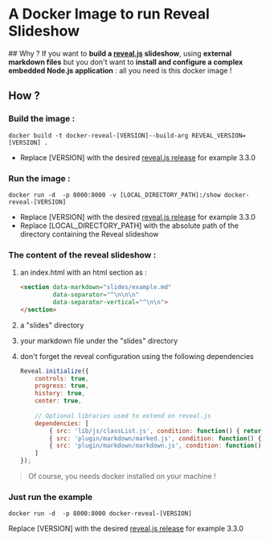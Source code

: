 A Docker Image to run Reveal Slideshow
===========================================

## Why ?
If you want to **build a [reveal.js](https://github.com/hakimel/reveal.js) slideshow**, using **external markdown files** but you don't want to **install and configure a complex embedded Node.js application** : all you need is this docker image !

## How ?

###	Build the image :
`docker build -t docker-reveal-[VERSION]--build-arg REVEAL_VERSION=[VERSION] .`


* Replace [VERSION] with the desired [reveal.js release](https://github.com/hakimel/reveal.js/releases) for example 3.3.0

###	Run the image :
`docker run -d  -p 8000:8000 -v [LOCAL_DIRECTORY_PATH]:/show docker-reveal-[VERSION]`

* Replace [VERSION] with the desired [reveal.js release](https://github.com/hakimel/reveal.js/releases) for example 3.3.0
* Replace [LOCAL_DIRECTORY_PATH] with the absolute path of the directory containing the Reveal slideshow

###	The content of the reveal slideshow :


1.	an index.html with an html section as :

    ```html 
	<section data-markdown="slides/example.md"  
             data-separator="^\n\n\n"  
             data-separator-vertical="^\n\n">
    </section>
    ```
2.	a "slides" directory
3.	your markdown file under the "slides" directory
4.  don't forget the reveal configuration using the  following dependencies

    ```javascript
	Reveal.initialize({
        controls: true,
        progress: true,
        history: true,
        center: true,
   
        // Optional libraries used to extend on reveal.js
        dependencies: [
            { src: 'lib/js/classList.js', condition: function() { return !document.body.classList; } },
            { src: 'plugin/markdown/marked.js', condition: function() { return !!document.querySelector( '[data-markdown]' ); } },
            { src: 'plugin/markdown/markdown.js', condition: function() { return !!document.querySelector( '[data-markdown]' ); } }
        ]
    });
    ```
> Of course, you needs docker installed on your machine !

### Just run the example
`docker run -d  -p 8000:8000 docker-reveal-[VERSION]`

Replace [VERSION] with the desired [reveal.js release](https://github.com/hakimel/reveal.js/releases) for example 3.3.0
